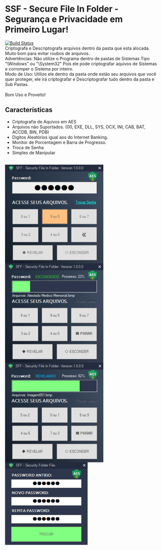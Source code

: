 # SSF - Secure File In Folder  - Segurança e Privacidade em Primeiro Lugar!
[![Build Status](https://travis-ci.org/joemccann/dillinger.svg?branch=master)](https://github.com/Romulo-Meirelles) <br>
Criptografa e Descriptografa arquivos dentro da pasta que esta alocada. Muito bom para evitar roubos de arquivos.<br>
Advertências: Não utilize o Programa dentro de pastas de Sistemas Tipo "\Windows" ou "\System32" Pois ele pode criptografar aquivos de Sistemas e corromper o Sistema por inteiro.<br>
Modo de Uso: Utilize ele dentro da pasta onde estão seu arquivos que você quer proteger, ele irá criptografar e Descriptografar tudo dentro da pasta e Sub Pastas. <br><br>
Bom Uso e Proveito!

## Características

- Criptografia de Aquivos em AES
- Arquivos não Suportados. (00, EXE, DLL, SYS, OCX, INI, CAB, BAT, ACCDB, BIN, PDB)
- Digitos Aleatórios igual aos do Internet Banking.
- Monitor de Porcentagem e Barra de Progresso.
- Troca de Senha
- Simples de Manipular
<br>

<img src="Pictures/SSF_01.png" width="325" heigth="325" align="left">
<img src="Pictures/SSF_02.png" width="325" heigth="325" align="left">
<img src="Pictures/SSF_03.png" width="325" heigth="325" align="left">
<img src="Pictures/SSF_04.png" width="273" heigth="272" align="middle">
